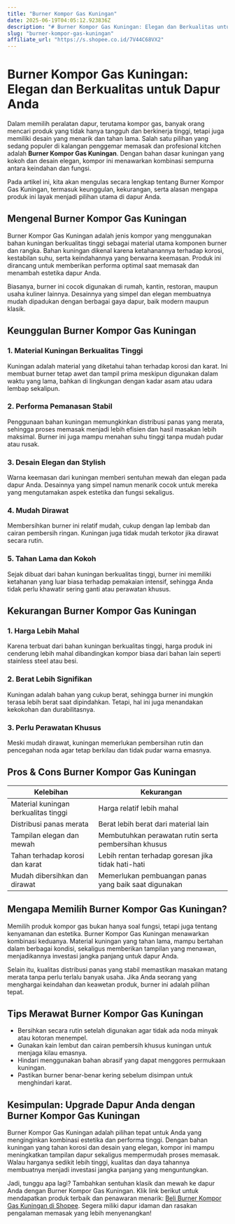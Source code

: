 ```yaml
---
title: "Burner Kompor Gas Kuningan"
date: 2025-06-19T04:05:12.923836Z
description: "# Burner Kompor Gas Kuningan: Elegan dan Berkualitas untuk Dapur Anda..."
slug: "burner-kompor-gas-kuningan"
affiliate_url: "https://s.shopee.co.id/7V44C68VX2"
---
```

# Burner Kompor Gas Kuningan: Elegan dan Berkualitas untuk Dapur Anda

Dalam memilih peralatan dapur, terutama kompor gas, banyak orang mencari produk yang tidak hanya tangguh dan berkinerja tinggi, tetapi juga memiliki desain yang menarik dan tahan lama. Salah satu pilihan yang sedang populer di kalangan penggemar memasak dan profesional kitchen adalah **Burner Kompor Gas Kuningan**. Dengan bahan dasar kuningan yang kokoh dan desain elegan, kompor ini menawarkan kombinasi sempurna antara keindahan dan fungsi.

Pada artikel ini, kita akan mengulas secara lengkap tentang Burner Kompor Gas Kuningan, termasuk keunggulan, kekurangan, serta alasan mengapa produk ini layak menjadi pilihan utama di dapur Anda.

## Mengenal Burner Kompor Gas Kuningan

Burner Kompor Gas Kuningan adalah jenis kompor yang menggunakan bahan kuningan berkualitas tinggi sebagai material utama komponen burner dan rangka. Bahan kuningan dikenal karena ketahanannya terhadap korosi, kestabilan suhu, serta keindahannya yang berwarna keemasan. Produk ini dirancang untuk memberikan performa optimal saat memasak dan menambah estetika dapur Anda.

Biasanya, burner ini cocok digunakan di rumah, kantin, restoran, maupun usaha kuliner lainnya. Desainnya yang simpel dan elegan membuatnya mudah dipadukan dengan berbagai gaya dapur, baik modern maupun klasik.

## Keunggulan Burner Kompor Gas Kuningan

### 1. Material Kuningan Berkualitas Tinggi
Kuningan adalah material yang diketahui tahan terhadap korosi dan karat. Ini membuat burner tetap awet dan tampil prima meskipun digunakan dalam waktu yang lama, bahkan di lingkungan dengan kadar asam atau udara lembap sekalipun.

### 2. Performa Pemanasan Stabil
Penggunaan bahan kuningan memungkinkan distribusi panas yang merata, sehingga proses memasak menjadi lebih efisien dan hasil masakan lebih maksimal. Burner ini juga mampu menahan suhu tinggi tanpa mudah pudar atau rusak.

### 3. Desain Elegan dan Stylish
Warna keemasan dari kuningan memberi sentuhan mewah dan elegan pada dapur Anda. Desainnya yang simpel namun menarik cocok untuk mereka yang mengutamakan aspek estetika dan fungsi sekaligus.

### 4. Mudah Dirawat
Membersihkan burner ini relatif mudah, cukup dengan lap lembab dan cairan pembersih ringan. Kuningan juga tidak mudah terkotor jika dirawat secara rutin.

### 5. Tahan Lama dan Kokoh
Sejak dibuat dari bahan kuningan berkualitas tinggi, burner ini memiliki ketahanan yang luar biasa terhadap pemakaian intensif, sehingga Anda tidak perlu khawatir sering ganti atau perawatan khusus.

## Kekurangan Burner Kompor Gas Kuningan

### 1. Harga Lebih Mahal
Karena terbuat dari bahan kuningan berkualitas tinggi, harga produk ini cenderung lebih mahal dibandingkan kompor biasa dari bahan lain seperti stainless steel atau besi.

### 2. Berat Lebih Signifikan
Kuningan adalah bahan yang cukup berat, sehingga burner ini mungkin terasa lebih berat saat dipindahkan. Tetapi, hal ini juga menandakan kekokohan dan durabilitasnya.

### 3. Perlu Perawatan Khusus
Meski mudah dirawat, kuningan memerlukan pembersihan rutin dan pencegahan noda agar tetap berkilau dan tidak pudar warna emasnya.

## Pros & Cons Burner Kompor Gas Kuningan

| Kelebihan                            | Kekurangan                                    |
|--------------------------------------|----------------------------------------------|
| Material kuningan berkualitas tinggi | Harga relatif lebih mahal                  |
| Distribusi panas merata             | Berat lebih berat dari material lain       |
| Tampilan elegan dan mewah           | Membutuhkan perawatan rutin serta pembersihan khusus |
| Tahan terhadap korosi dan karat    | Lebih rentan terhadap goresan jika tidak hati-hati |
| Mudah dibersihkan dan dirawat     | Memerlukan pembuangan panas yang baik saat digunakan|

## Mengapa Memilih Burner Kompor Gas Kuningan?

Memilih produk kompor gas bukan hanya soal fungsi, tetapi juga tentang kenyamanan dan estetika. Burner Kompor Gas Kuningan menawarkan kombinasi keduanya. Material kuningan yang tahan lama, mampu bertahan dalam berbagai kondisi, sekaligus memberikan tampilan yang menawan, menjadikannya investasi jangka panjang untuk dapur Anda.

Selain itu, kualitas distribusi panas yang stabil memastikan masakan matang merata tanpa perlu terlalu banyak usaha. Jika Anda seorang yang menghargai keindahan dan keawetan produk, burner ini adalah pilihan tepat.

## Tips Merawat Burner Kompor Gas Kuningan

- Bersihkan secara rutin setelah digunakan agar tidak ada noda minyak atau kotoran menempel.
- Gunakan kain lembut dan cairan pembersih khusus kuningan untuk menjaga kilau emasnya.
- Hindari menggunakan bahan abrasif yang dapat menggores permukaan kuningan.
- Pastikan burner benar-benar kering sebelum disimpan untuk menghindari karat.

## Kesimpulan: Upgrade Dapur Anda dengan Burner Kompor Gas Kuningan

Burner Kompor Gas Kuningan adalah pilihan tepat untuk Anda yang menginginkan kombinasi estetika dan performa tinggi. Dengan bahan kuningan yang tahan korosi dan desain yang elegan, kompor ini mampu meningkatkan tampilan dapur sekaligus mempermudah proses memasak. Walau harganya sedikit lebih tinggi, kualitas dan daya tahannya membuatnya menjadi investasi jangka panjang yang menguntungkan.

Jadi, tunggu apa lagi? Tambahkan sentuhan klasik dan mewah ke dapur Anda dengan Burner Kompor Gas Kuningan. Klik link berikut untuk mendapatkan produk terbaik dan penawaran menarik: [Beli Burner Kompor Gas Kuningan di Shopee](https://s.shopee.co.id/7V44C68VX2). Segera miliki dapur idaman dan rasakan pengalaman memasak yang lebih menyenangkan!